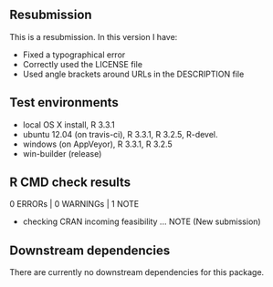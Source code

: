 ## Resubmission

This is a resubmission. In this version I have:

* Fixed a typographical error
* Correctly used the LICENSE file 
* Used angle brackets around URLs in the DESCRIPTION file
  
## Test environments

* local OS X install, R 3.3.1
* ubuntu 12.04 (on travis-ci), R 3.3.1, R 3.2.5, R-devel.
* windows (on AppVeyor), R 3.3.1, R 3.2.5
* win-builder (release)

## R CMD check results

0 ERRORs | 0 WARNINGs | 1 NOTE

* checking CRAN incoming feasibility ... NOTE (New submission)

## Downstream dependencies

There are currently no downstream dependencies for this package.
